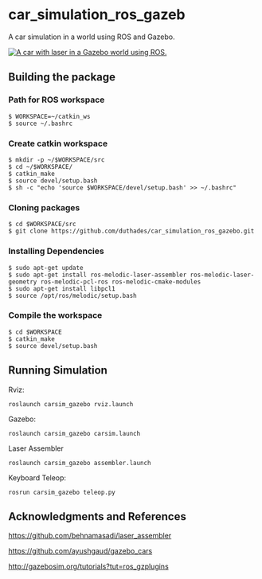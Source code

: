 # car_simulation_ros_gazeb

A car simulation in a world using ROS and Gazebo.

[![A car with laser in a Gazebo world using ROS.
](https://yt-embed.herokuapp.com/embed?v=NQIqbieW0SM)](https://www.youtube.com/watch?v=NQIqbieW0SM "A car with laser in a Gazebo world using ROS.")



## Building the package
### Path for ROS workspace
```
$ WORKSPACE=~/catkin_ws
$ source ~/.bashrc
```

### Create catkin workspace
```
$ mkdir -p ~/$WORKSPACE/src
$ cd ~/$WORKSPACE/
$ catkin_make
$ source devel/setup.bash
$ sh -c "echo 'source $WORKSPACE/devel/setup.bash' >> ~/.bashrc"
```
### Cloning packages
```
$ cd $WORKSPACE/src
$ git clone https://github.com/duthades/car_simulation_ros_gazebo.git
```
### Installing Dependencies
```
$ sudo apt-get update
$ sudo apt-get install ros-melodic-laser-assembler ros-melodic-laser-geometry ros-melodic-pcl-ros ros-melodic-cmake-modules
$ sudo apt-get install libpcl1
$ source /opt/ros/melodic/setup.bash
```
### Compile the workspace
```
$ cd $WORKSPACE
$ catkin_make
$ source devel/setup.bash
```

## Running Simulation
Rviz:
```
roslaunch carsim_gazebo rviz.launch
```
Gazebo:
```
roslaunch carsim_gazebo carsim.launch
```
Laser Assembler
```
roslaunch carsim_gazebo assembler.launch
```
Keyboard Teleop:
```
rosrun carsim_gazebo teleop.py
```

## Acknowledgments and References
https://github.com/behnamasadi/laser_assembler

https://github.com/ayushgaud/gazebo_cars

http://gazebosim.org/tutorials?tut=ros_gzplugins

